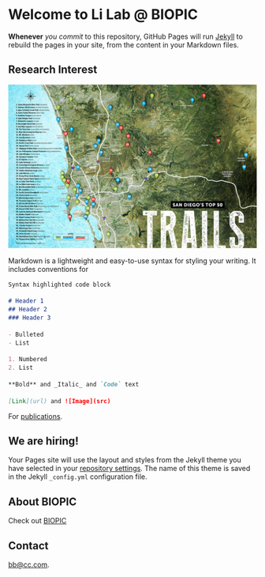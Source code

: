 # **Welcome to Li Lab @ BIOPIC**

**Whenever** _you commit_ to this repository, GitHub Pages will run [Jekyll](https://jekyllrb.com/) to rebuild the pages in your site, from the content in your Markdown files.

## Research Interest

![Image](san-diegos-best-trails-top-hikes.jpg)

Markdown is a lightweight and easy-to-use syntax for styling your writing. It includes conventions for

```markdown
Syntax highlighted code block

# Header 1
## Header 2
### Header 3

- Bulleted
- List

1. Numbered
2. List

**Bold** and _Italic_ and `Code` text

[Link](url) and ![Image](src)
```

For [publications](https://scholar.google.com/citations?hl=en&user=xVy1jCUAAAAJ).

## We are hiring!

Your Pages site will use the layout and styles from the Jekyll theme you have selected in your [repository settings](https://github.com/skyjasonli/lab/settings). The name of this theme is saved in the Jekyll `_config.yml` configuration file.

## About BIOPIC

Check out [BIOPIC](https://biopic.pku.edu.cn/english/index.htm)

## Contact

bb@cc.com.
